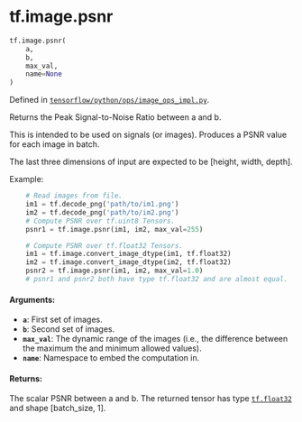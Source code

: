 <div itemscope itemtype="http://developers.google.com/ReferenceObject">
<meta itemprop="name" content="tf.image.psnr" />
<meta itemprop="path" content="Stable" />
</div>

# tf.image.psnr

``` python
tf.image.psnr(
    a,
    b,
    max_val,
    name=None
)
```



Defined in [`tensorflow/python/ops/image_ops_impl.py`](/code/stable/tensorflow/python/ops/image_ops_impl.py).

Returns the Peak Signal-to-Noise Ratio between a and b.

This is intended to be used on signals (or images). Produces a PSNR value for
each image in batch.

The last three dimensions of input are expected to be [height, width, depth].

Example:

```python
    # Read images from file.
    im1 = tf.decode_png('path/to/im1.png')
    im2 = tf.decode_png('path/to/im2.png')
    # Compute PSNR over tf.uint8 Tensors.
    psnr1 = tf.image.psnr(im1, im2, max_val=255)

    # Compute PSNR over tf.float32 Tensors.
    im1 = tf.image.convert_image_dtype(im1, tf.float32)
    im2 = tf.image.convert_image_dtype(im2, tf.float32)
    psnr2 = tf.image.psnr(im1, im2, max_val=1.0)
    # psnr1 and psnr2 both have type tf.float32 and are almost equal.
```

#### Arguments:

* <b>`a`</b>: First set of images.
* <b>`b`</b>: Second set of images.
* <b>`max_val`</b>: The dynamic range of the images (i.e., the difference between the
    maximum the and minimum allowed values).
* <b>`name`</b>: Namespace to embed the computation in.


#### Returns:

The scalar PSNR between a and b. The returned tensor has type <a href="../../tf/dtypes.md#float32"><code>tf.float32</code></a>
and shape [batch_size, 1].